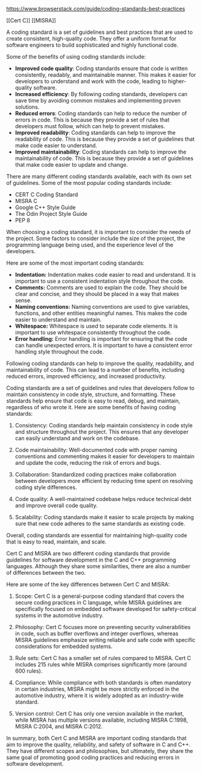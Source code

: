 
https://www.browserstack.com/guide/coding-standards-best-practices

[[Cert C]]
[[MISRA]]
  
A coding standard is a set of guidelines and best practices that are used to create consistent, high-quality code. They offer a uniform format for software engineers to build sophisticated and highly functional code.

Some of the benefits of using coding standards include:

- **Improved code quality**: Coding standards ensure that code is written consistently, readably, and maintainable manner. This makes it easier for developers to understand and work with the code, leading to higher-quality software.
- **Increased efficiency**: By following coding standards, developers can save time by avoiding common mistakes and implementing proven solutions.
- **Reduced errors**: Coding standards can help to reduce the number of errors in code. This is because they provide a set of rules that developers must follow, which can help to prevent mistakes.
- **Improved readability**: Coding standards can help to improve the readability of code. This is because they provide a set of guidelines that make code easier to understand.
- **Improved maintainability**: Coding standards can help to improve the maintainability of code. This is because they provide a set of guidelines that make code easier to update and change.

There are many different coding standards available, each with its own set of guidelines. Some of the most popular coding standards include:

- CERT C Coding Standard
- MISRA C
- Google C++ Style Guide
- The Odin Project Style Guide
- PEP 8

When choosing a coding standard, it is important to consider the needs of the project. Some factors to consider include the size of the project, the programming language being used, and the experience level of the developers.

Here are some of the most important coding standards:

- **Indentation:** Indentation makes code easier to read and understand. It is important to use a consistent indentation style throughout the code.
- **Comments:** Comments are used to explain the code. They should be clear and concise, and they should be placed in a way that makes sense.
- **Naming conventions:** Naming conventions are used to give variables, functions, and other entities meaningful names. This makes the code easier to understand and maintain.
- **Whitespace:** Whitespace is used to separate code elements. It is important to use whitespace consistently throughout the code.
- **Error handling:** Error handling is important for ensuring that the code can handle unexpected errors. It is important to have a consistent error handling style throughout the code.

Following coding standards can help to improve the quality, readability, and maintainability of code. This can lead to a number of benefits, including reduced errors, improved efficiency, and increased productivity.


Coding standards are a set of guidelines and rules that developers follow to maintain consistency in code style, structure, and formatting. These standards help ensure that code is easy to read, debug, and maintain, regardless of who wrote it. Here are some benefits of having coding standards:

1. Consistency: Coding standards help maintain consistency in code style and structure throughout the project. This ensures that any developer can easily understand and work on the codebase.
    
2. Code maintainability: Well-documented code with proper naming conventions and commenting makes it easier for developers to maintain and update the code, reducing the risk of errors and bugs.
    
3. Collaboration: Standardized coding practices make collaboration between developers more efficient by reducing time spent on resolving coding style differences.
    
4. Code quality: A well-maintained codebase helps reduce technical debt and improve overall code quality.
    
5. Scalability: Coding standards make it easier to scale projects by making sure that new code adheres to the same standards as existing code.
    

Overall, coding standards are essential for maintaining high-quality code that is easy to read, maintain, and scale.


Cert C and MISRA are two different coding standards that provide guidelines for software development in the C and C++ programming languages. Although they share some similarities, there are also a number of differences between the two.

Here are some of the key differences between Cert C and MISRA:

1. Scope: Cert C is a general-purpose coding standard that covers the secure coding practices in C language, while MISRA guidelines are specifically focused on embedded software developed for safety-critical systems in the automotive industry.
    
2. Philosophy: Cert C focuses more on preventing security vulnerabilities in code, such as buffer overflows and integer overflows, whereas MISRA guidelines emphasize writing reliable and safe code with specific considerations for embedded systems.
    
3. Rule sets: Cert C has a smaller set of rules compared to MISRA. Cert C includes 215 rules while MISRA comprises significantly more (around 600 rules).
    
4. Compliance: While compliance with both standards is often mandatory in certain industries, MISRA might be more strictly enforced in the automotive industry, where it is widely adopted as an industry-wide standard.
    
5. Version control: Cert C has only one version available in the market, while MISRA has multiple versions available, including MISRA C:1998, MISRA C:2004, and MISRA C:2012.
    

In summary, both Cert C and MISRA are important coding standards that aim to improve the quality, reliability, and safety of software in C and C++. They have different scopes and philosophies, but ultimately, they share the same goal of promoting good coding practices and reducing errors in software development.